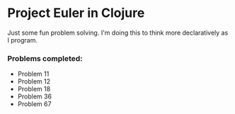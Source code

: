 # Project Euler in Clojure

Just some fun problem solving. I'm doing this to think more declaratively as I program.

### Problems completed:

- Problem 11
- Problem 12
- Problem 18
- Problem 36
- Problem 67